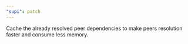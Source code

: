 ```yaml
---
"supi": patch
---
```


Cache the already resolved peer dependencies to make peers resolution faster and consume less memory.

